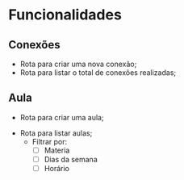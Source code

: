 # Funcionalidades

## Conexões

<!-- Landing Page -->
- Rota para criar uma nova conexão;
- Rota para listar o total de conexões realizadas;

## Aula

<!-- Teacher Form -->
- Rota para criar uma aula;

<!-- Teacher List -->
- Rota para listar aulas;
  - Filtrar por:
    - [ ] Materia
    - [ ] Dias da semana
    - [ ] Horário